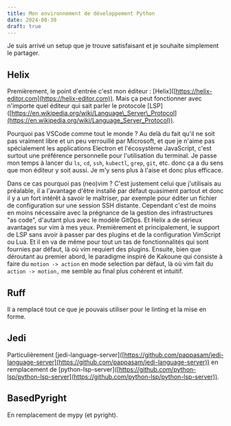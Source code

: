 ```yaml
---
title: Mon environnement de développement Python
date: 2024-08-30
draft: true
---
```

Je suis arrivé un setup que je trouve satisfaisant et je souhaite simplement le partager.

## Helix

Premièrement, le point d'entrée c'est mon éditeur : \[Helix\]([https://helix-editor.com](https://helix-editor.com)). Mais ça peut fonctionner avec n'importe quel éditeur qui sait parler le protocole \[LSP\]([https://en.wikipedia.org/wiki/Language\_Server\_Protocol](https://en.wikipedia.org/wiki/Language_Server_Protocol)).

Pourquoi pas VSCode comme tout le monde ? Au delà du fait qu'il ne soit pas vraiment libre et un peu verrouillé par Microsoft, et que je n'aime pas spécialement les applications Electron et l'écosystème JavaScript, c'est surtout une préférence personnelle pour l'utilisation du terminal. Je passe mon temps à lancer du `ls`, `cd`, `ssh`, `kubectl`, `grep`, `git`, etc. donc ça a du sens que mon éditeur y soit aussi. Je m'y sens plus à l'aise et donc plus efficace.

Dans ce cas pourquoi pas (neo)vim ? C'est justement celui que j'utilisais au préalable, il a l'avantage d'être installé par défaut quasiment partout et donc il y a un fort intérêt à savoir le maîtriser, par exemple pour éditer un fichier de configuration sur une session SSH distante. Cependant c'est de moins en moins nécessaire avec la prégnance de la gestion des infrastructures "as code", d'autant plus avec le modèle GitOps. Et Helix a de sérieux avantages sur vim à mes yeux. Premièrement et principalement, le support de LSP sans avoir à passer par des plugins et de la configuration VimScript ou Lua. Et il en va de même pour tout un tas de fonctionnalités qui sont fournies par défaut, là où vim requiert des plugins. Ensuite, bien que déroutant au premier abord, le paradigme inspiré de Kakoune qui consiste à faire du `motion -> action` en mode selection par défaut, là où vim fait du `action -> motion,` me semble au final plus cohérent et intuitif.

## Ruff

Il a remplacé tout ce que je pouvais utiliser pour le linting et la mise en forme.

## Jedi

Particulièrement \[jedi-language-server\]([https://github.com/pappasam/jedi-language-server](https://github.com/pappasam/jedi-language-server)) en remplacement de \[python-lsp-server\]([https://github.com/python-lsp/python-lsp-server](https://github.com/python-lsp/python-lsp-server)).

## BasedPyright

En remplacement de mypy (et pyright).